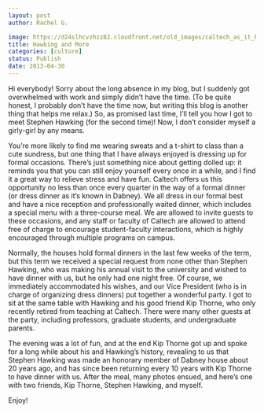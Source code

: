 ```yaml
---
layout: post
author: Rachel G.

image: https://d24slhcvzhzz82.cloudfront.net/old_images/caltech_as_it_happens/6a0105349b8251970b01901ba92835970b.jpg
title: Hawking and More 
categories: [culture]
status: Publish
date: 2013-04-30
---
```


Hi everybody!
Sorry about the long absence in my blog, but I suddenly got
overwhelmed with work and simply didn’t have the time. (To be quite honest, I
probably don’t have the time now, but writing this blog is another thing that
helps me relax.) So, as promised last time, I’ll tell you how I got to meet
Stephen Hawking (for the second time)!
Now, I don’t consider myself a girly-girl by any means.

You’re more likely to find me wearing sweats and a t-shirt to class than a cute
sundress, but one thing that I have always enjoyed is dressing up for formal
occasions. There’s just something nice about getting dolled up: it reminds you
that you can still enjoy yourself every once in a while, and I find it a great way to
relieve stress and have fun. Caltech offers us this opportunity no less than
once every quarter in the way of a formal dinner (or dress dinner as it’s known
in Dabney). We all dress in our formal best and have a nice reception and
professionally waited dinner, which includes a special menu with a three-course meal. We
are allowed to invite guests to these occasions, and any staff or faculty of
Caltech are allowed to attend free of charge to encourage student-faculty
interactions, which is highly encouraged through multiple programs on campus.

Normally, the houses hold formal dinners in the last few
weeks of the term, but this term we received a special request from none other
than Stephen Hawking, who was making his annual visit to the university and
wished to have dinner with us, but he only had one night free. Of course, we
immediately accommodated his wishes, and our Vice President (who is in charge
of organizing dress dinners) put together a wonderful party. I got to sit at
the same table with Hawking and his good friend Kip Thorne, who only recently
retired from teaching at Caltech. There were many other guests at the party,
including professors, graduate students, and undergraduate parents.

The evening was a lot of fun, and at the end Kip Thorne got
up and spoke for a long while about his and Hawking’s history, revealing to us
that Stephen Hawking was made an honorary member of Dabney house about 20 years
ago, and has since been returning every 10 years with Kip Thorne to have dinner
with us. After the meal, many photos ensued, and here’s one with two friends,
Kip Thorne, Stephen Hawking, and myself. 

Enjoy!

